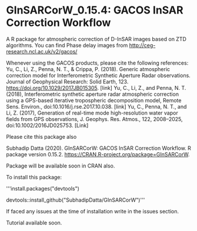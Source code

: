 # GInSARCorW_0.15.4: GACOS InSAR Correction Workflow

A R package for atmospheric correction of D-InSAR images based on ZTD algorithms. You can find Phase delay images from http://ceg-research.ncl.ac.uk/v2/gacos/

Whenever using the GACOS products, please cite the following references:
Yu, C., Li, Z., Penna, N. T., & Crippa, P. (2018). Generic atmospheric correction model for Interferometric Synthetic Aperture Radar observations. Journal of Geophysical Research: Solid Earth, 123. https://doi.org/10.1029/2017JB015305. [link]
Yu, C., Li, Z., and Penna, N. T. (2018), Interferometric synthetic aperture radar atmospheric correction using a GPS-based iterative tropospheric decomposition model, Re­mote Sens. En­v­i­ron., doi:10.​1016/​j.​rse.​2017.​10.​038. [link]
Yu, C., Penna, N. T., and Li, Z. (2017), Generation of real-time mode high-resolution water vapor fields from GPS observations, J. Geophys. Res. Atmos., 122, 2008–2025, doi:10.1002/2016JD025753. [Link]

Please cite this package also    

Subhadip Datta (2020). GInSARCorW: GACOS InSAR Correction Workflow. R package version 0.15.2. <https://CRAN.R-project.org/package=GInSARCorW>.


Package will be available soon in CRAN also.

To install this package:

'''install.packages("devtools")

devtools::install_github("SubhadipDatta/GInSARCorW")'''

If faced any issues at the time of installation write in the issues section.

Tutorial available soon.
